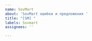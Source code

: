 ```yaml
---
name: SovMart
about: 'SovMart ошибки и предложения '
title: "[SM] "
labels: Sovmart
assignees: ''

---
```



